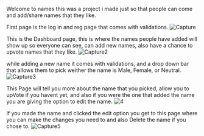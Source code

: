 Welcome to names this was a project i made just so that people can come and add/share names that they like.

First page is the log in and reg page that comes with validations.
![Capture](https://user-images.githubusercontent.com/95673926/167872694-5f0dd897-d2db-480c-8161-f55dccf73494.PNG)

This is the Dashboard page, this is where the names people have added will show up so everyone can see, can add new names,
also have a chance to upvote names that they like.
![Capture2](https://user-images.githubusercontent.com/95673926/167872891-eb25b5e3-404a-426d-bb8a-88db907b23bd.PNG)

while adding a new name it comes with validations, and a drop down bar that allows them to pick weither the name is Male, Female, or Neutral.
![Capture3](https://user-images.githubusercontent.com/95673926/167873579-84afb83c-67d1-41c2-89e7-d14083fb20ae.PNG)

This Page will tell you more about the name that you picked, allow you to upVote if you havent yet, and also if you were
the one that added the name you are giving the option to edit the name.
![4](https://user-images.githubusercontent.com/95673926/167874296-6ef07c2e-9302-46b5-8a0a-c9945f7e7d67.PNG)

If you made the name and clicked the edit option you get to this page where you can make the changes you need to
and also Delete the name if you chose to.
![Capture5](https://user-images.githubusercontent.com/95673926/167874607-9c625d46-66c3-4946-9cda-12bd6e6907d7.PNG)
